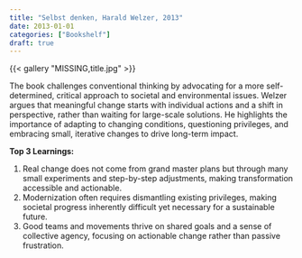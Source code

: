```yaml
---
title: "Selbst denken, Harald Welzer, 2013"
date: 2013-01-01
categories: ["Bookshelf"]
draft: true
---
```


{{< gallery "MISSING,title.jpg" >}}

The book challenges conventional thinking by advocating for a more self-determined, critical approach to societal and environmental issues. Welzer argues that meaningful change starts with individual actions and a shift in perspective, rather than waiting for large-scale solutions. He highlights the importance of adapting to changing conditions, questioning privileges, and embracing small, iterative changes to drive long-term impact.

**Top 3 Learnings:**

1. Real change does not come from grand master plans but through many small experiments and step-by-step adjustments, making transformation accessible and actionable.
2. Modernization often requires dismantling existing privileges, making societal progress inherently difficult yet necessary for a sustainable future.
3. Good teams and movements thrive on shared goals and a sense of collective agency, focusing on actionable change rather than passive frustration.
